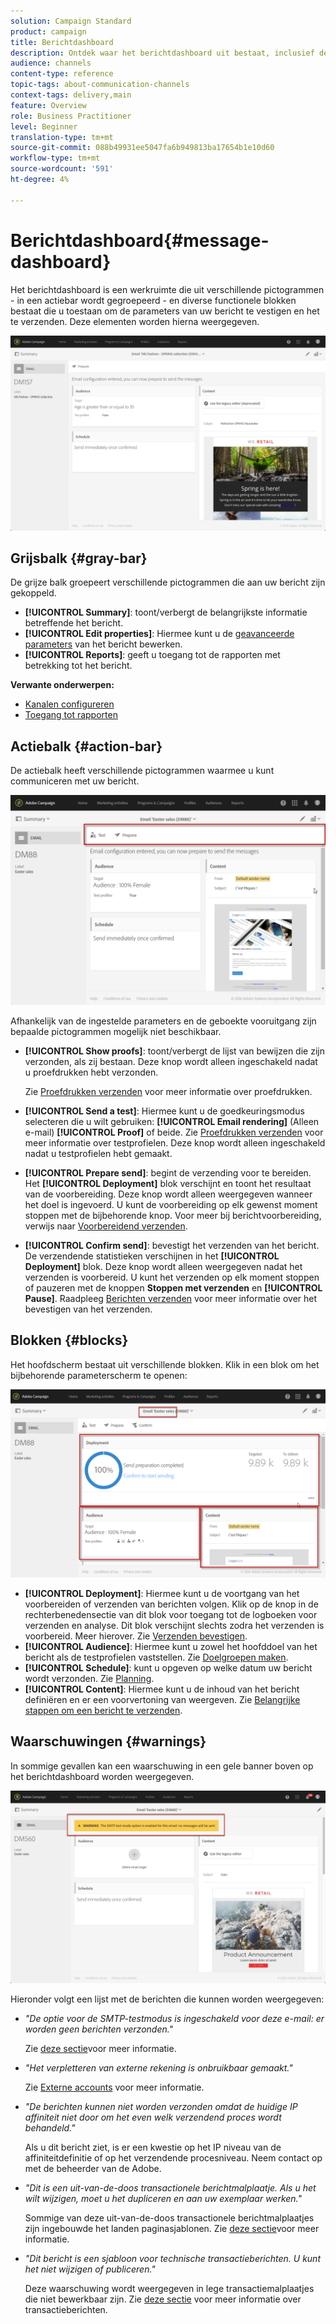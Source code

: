 ```yaml
---
solution: Campaign Standard
product: campaign
title: Berichtdashboard
description: Ontdek waar het berichtdashboard uit bestaat, inclusief de actiebalk en de verschillende functionele blokken.
audience: channels
content-type: reference
topic-tags: about-communication-channels
context-tags: delivery,main
feature: Overview
role: Business Practitioner
level: Beginner
translation-type: tm+mt
source-git-commit: 088b49931ee5047fa6b949813ba17654b1e10d60
workflow-type: tm+mt
source-wordcount: '591'
ht-degree: 4%

---
```



# Berichtdashboard{#message-dashboard}

Het berichtdashboard is een werkruimte die uit verschillende pictogrammen - in een actiebar wordt gegroepeerd - en diverse functionele blokken bestaat die u toestaan om de parameters van uw bericht te vestigen en het te verzenden. Deze elementen worden hierna weergegeven.

![](assets/delivery_dashboard_2.png)

## Grijsbalk {#gray-bar}

De grijze balk groepeert verschillende pictogrammen die aan uw bericht zijn gekoppeld.

* **[!UICONTROL Summary]**: toont/verbergt de belangrijkste informatie betreffende het bericht.
* **[!UICONTROL Edit properties]**: Hiermee kunt u de  [geavanceerde parameters](../../administration/using/configuring-email-channel.md#list-of-email-properties) van het bericht bewerken.
* **[!UICONTROL Reports]**: geeft u toegang tot de rapporten met betrekking tot het bericht.

**Verwante onderwerpen:**

* [Kanalen configureren](../../administration/using/about-channel-configuration.md)
* [Toegang tot rapporten](../../reporting/using/about-dynamic-reports.md)

## Actiebalk {#action-bar}

De actiebalk heeft verschillende pictogrammen waarmee u kunt communiceren met uw bericht.

![](assets/delivery_dashboard_4.png)

Afhankelijk van de ingestelde parameters en de geboekte vooruitgang zijn bepaalde pictogrammen mogelijk niet beschikbaar.

* **[!UICONTROL Show proofs]**: toont/verbergt de lijst van bewijzen die zijn verzonden, als zij bestaan. Deze knop wordt alleen ingeschakeld nadat u proefdrukken hebt verzonden.

   Zie [Proefdrukken verzenden](../../sending/using/sending-proofs.md) voor meer informatie over proefdrukken.

* **[!UICONTROL Send a test]**: Hiermee kunt u de goedkeuringsmodus selecteren die u wilt gebruiken:  **[!UICONTROL Email rendering]** (Alleen e-mail)  **[!UICONTROL Proof]** of beide. Zie [Proefdrukken verzenden](../../sending/using/sending-proofs.md) voor meer informatie over testprofielen. Deze knop wordt alleen ingeschakeld nadat u testprofielen hebt gemaakt.

* **[!UICONTROL Prepare send]**: begint de verzending voor te bereiden. Het **[!UICONTROL Deployment]** blok verschijnt en toont het resultaat van de voorbereiding. Deze knop wordt alleen weergegeven wanneer het doel is ingevoerd. U kunt de voorbereiding op elk gewenst moment stoppen met de bijbehorende knop. Voor meer bij berichtvoorbereiding, verwijs naar [Voorbereidend verzenden](../../sending/using/preparing-the-send.md).

* **[!UICONTROL Confirm send]**: bevestigt het verzenden van het bericht. De verzendende statistieken verschijnen in het **[!UICONTROL Deployment]** blok. Deze knop wordt alleen weergegeven nadat het verzenden is voorbereid. U kunt het verzenden op elk moment stoppen of pauzeren met de knoppen **Stoppen met verzenden** en **[!UICONTROL Pause]**. Raadpleeg [Berichten verzenden](../../sending/using/confirming-the-send.md) voor meer informatie over het bevestigen van het verzenden.

## Blokken {#blocks}

Het hoofdscherm bestaat uit verschillende blokken. Klik in een blok om het bijbehorende parameterscherm te openen:

![](assets/delivery_dashboard_3.png)

* **[!UICONTROL Deployment]**: Hiermee kunt u de voortgang van het voorbereiden of verzenden van berichten volgen. Klik op de knop in de rechterbenedensectie van dit blok voor toegang tot de logboeken voor verzenden en analyse. Dit blok verschijnt slechts zodra het verzenden is voorbereid. Meer hierover. Zie [Verzenden bevestigen](../../sending/using/confirming-the-send.md).
* **[!UICONTROL Audience]**: Hiermee kunt u zowel het hoofddoel van het bericht als de testprofielen vaststellen. Zie [Doelgroepen maken](../../audiences/using/creating-audiences.md).
* **[!UICONTROL Schedule]**: kunt u opgeven op welke datum uw bericht wordt verzonden. Zie [Planning](../../sending/using/about-scheduling-messages.md).
* **[!UICONTROL Content]**: Hiermee kunt u de inhoud van het bericht definiëren en er een voorvertoning van weergeven. Zie [Belangrijke stappen om een bericht te verzenden](../../channels/using/key-steps-to-send-a-message.md).

## Waarschuwingen {#warnings}

In sommige gevallen kan een waarschuwing in een gele banner boven op het berichtdashboard worden weergegeven.

![](assets/delivery_dashboard_warnings.png)

Hieronder volgt een lijst met de berichten die kunnen worden weergegeven:

* *&quot;De optie voor de SMTP-testmodus is ingeschakeld voor deze e-mail: er worden geen berichten verzonden.&quot;*

   Zie [deze sectie](../../administration/using/configuring-email-channel.md#smtp-test-mode)voor meer informatie.

* *&quot;Het verpletteren van externe rekening is onbruikbaar gemaakt.&quot;*

   Zie [Externe accounts](../../administration/using/external-accounts.md) voor meer informatie.

* *&quot;De berichten kunnen niet worden verzonden omdat de huidige IP affiniteit niet door om het even welk verzendend proces wordt behandeld.&quot;*

   Als u dit bericht ziet, is er een kwestie op het IP niveau van de affiniteitdefinitie of op het verzendende procesniveau. Neem contact op met de beheerder van de Adobe.

* *&quot;Dit is een uit-van-de-doos transactionele berichtmalplaatje. Als u het wilt wijzigen, moet u het dupliceren en aan uw exemplaar werken.&quot;*

   Sommige van deze uit-van-de-doos transactionele berichtmalplaatjes zijn ingebouwde het landen paginasjablonen. Zie [deze sectie](../../channels/using/landing-page-templates.md)voor meer informatie.

* *&quot;Dit bericht is een sjabloon voor technische transactieberichten. U kunt het niet wijzigen of publiceren.&quot;*

   Deze waarschuwing wordt weergegeven in lege transactiemalplaatjes die niet bewerkbaar zijn. Zie [deze sectie](../../channels/using/getting-started-with-transactional-msg.md) voor meer informatie over transactieberichten.
